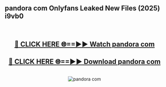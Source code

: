 <h2>pandora com Onlyfans Leaked New Files (2025) i9vb0</h2>
<br>
<div align="center">
<h2><a href="https://mediafiles.top/pandora_com&ref=git" rel="nofollow">🔴 CLICK HERE 🌐==►► Watch pandora com</a></h2>
<h2><a href="https://mediafiles.top/pandora_com&ref=git" rel="nofollow">🔴 CLICK HERE 🌐==►► Download pandora com</a></h2>
<br>
<a href="https://mediafiles.top/pandora_com&ref=git" rel="nofollow" data-target="animated-image.originalLink"><img src="https://i.ibb.co.com/xMMVF88/686577567.gif" alt="pandora com" style="max-width: 100%; display: inline-block;" data-target="animated-image.originalImage"></a>
</div>
<br>
<br>